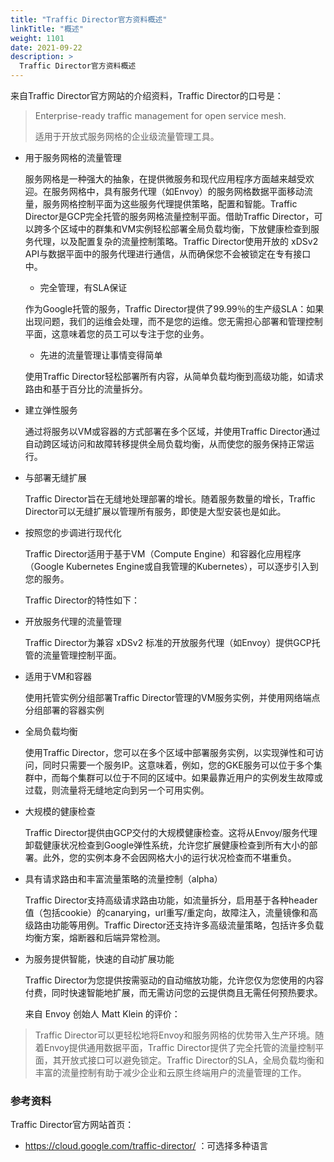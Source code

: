```yaml
---
title: "Traffic Director官方资料概述"
linkTitle: "概述"
weight: 1101
date: 2021-09-22
description: >
  Traffic Director官方资料概述
---
```



来自Traffic Director官方网站的介绍资料，Traffic Director的口号是：

> Enterprise-ready traffic management for open service mesh.
> 
> 适用于开放式服务网格的企业级流量管理工具。

- 用于服务网格的流量管理

	服务网格是一种强大的抽象，在提供微服务和现代应用程序方面越来越受欢迎。在服务网格中，具有服务代理（如Envoy）的服务网格数据平面移动流量，服务网格控制平面为这些服务代理提供策略，配置和智能。Traffic Director是GCP完全托管的服务网格流量控制平面。借助Traffic Director，可以跨多个区域中的群集和VM实例轻松部署全局负载均衡，下放健康检查到服务代理，以及配置复杂的流量控制策略。Traffic Director使用开放的 xDSv2 API与数据平面中的服务代理进行通信，从而确保您不会被锁定在专有接口中。
	
	- 完全管理，有SLA保证

	作为Google托管的服务，Traffic Director提供了99.99％的生产级SLA：如果出现问题，我们的运维会处理，而不是您的运维。您无需担心部署和管理控制平面，这意味着您的员工可以专注于您的业务。

	- 先进的流量管理让事情变得简单

	使用Traffic Director轻松部署所有内容，从简单负载均衡到高级功能，如请求路由和基于百分比的流量拆分。

- 建立弹性服务

	通过将服务以VM或容器的方式部署在多个区域，并使用Traffic Director通过自动跨区域访问和故障转移提供全局负载均衡，从而使您的服务保持正常运行。
	
- 	与部署无缝扩展

	Traffic Director旨在无缝地处理部署的增长。随着服务数量的增长，Traffic Director可以无缝扩展以管理所有服务，即使是大型安装也是如此。

- 按照您的步调进行现代化

	Traffic Director适用于基于VM（Compute Engine）和容器化应用程序（Google Kubernetes Engine或自我管理的Kubernetes），可以逐步引入到您的服务。
	
	Traffic Director的特性如下：
	
- 	开放服务代理的流量管理

	Traffic Director为兼容 xDSv2 标准的开放服务代理（如Envoy）提供GCP托管的流量管理控制平面。

- 适用于VM和容器

	使用托管实例分组部署Traffic Director管理的VM服务实例，并使用网络端点分组部署的容器实例

- 全局负载均衡

	使用Traffic Director，您可以在多个区域中部署服务实例，以实现弹性和可访问，同时只需要一个服务IP。这意味着，例如，您的GKE服务可以位于多个集群中，而每个集群可以位于不同的区域中。如果最靠近用户的实例发生故障或过载，则流量将无缝地定向到另一个可用实例。

- 大规模的健康检查

	Traffic Director提供由GCP交付的大规模健康检查。这将从Envoy/服务代理卸载健康状况检查到Google弹性系统，允许您扩展健康检查到所有大小的部署。此外，您的实例本身不会因网格大小的运行状况检查而不堪重负。

- 具有请求路由和丰富流量策略的流量控制（alpha）

	Traffic Director支持高级请求路由功能，如流量拆分，启用基于各种header值（包括cookie）的canarying，url重写/重定向，故障注入，流量镜像和高级路由功能等用例。Traffic Director还支持许多高级流量策略，包括许多负载均衡方案，熔断器和后端异常检测。

- 为服务提供智能，快速的自动扩展功能

	Traffic Director为您提供按需驱动的自动缩放功能，允许您仅为您使用的内容付费，同时快速智能地扩展，而无需访问您的云提供商且无需任何预热要求。
	
	来自 Envoy 创始人 Matt Klein 的评价：
	
> 	Traffic Director可以更轻松地将Envoy和服务网格的优势带入生产环境。随着Envoy提供通用数据平面，Traffic Director提供了完全托管的流量控制平面，其开放式接口可以避免锁定。Traffic Director的SLA，全局负载均衡和丰富的流量控制有助于减少企业和云原生终端用户的流量管理的工作。

### 参考资料

Traffic Director官方网站首页：

- https://cloud.google.com/traffic-director/  ：可选择多种语言